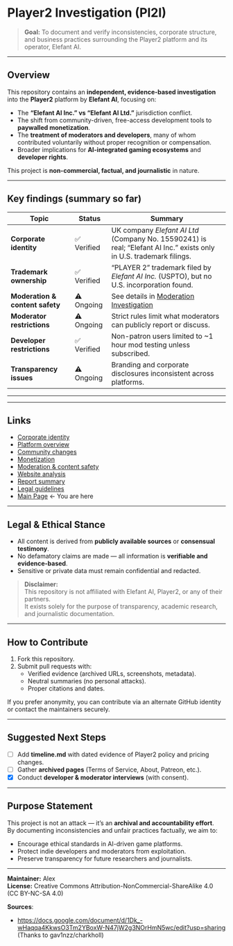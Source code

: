 # Player2 Investigation (Pl2I)

> **Goal:** To document and verify inconsistencies, corporate structure, and business practices surrounding the Player2 platform and its operator, Elefant AI.

---

## Overview

This repository contains an **independent, evidence-based investigation** into the **Player2** platform by **Elefant AI**, focusing on:

- The **“Elefant AI Inc.” vs “Elefant AI Ltd.”** jurisdiction conflict.  
- The shift from community-driven, free-access development tools to **paywalled monetization**.  
- The **treatment of moderators and developers**, many of whom contributed voluntarily without proper recognition or compensation.  
- Broader implications for **AI-integrated gaming ecosystems** and **developer rights**.

This project is **non-commercial, factual, and journalistic** in nature.

---

## Key findings (summary so far)

| Topic | Status | Summary |
|-------|---------|----------|
| **Corporate identity** | ✅ Verified | UK company *Elefant AI Ltd* (Company No. 15590241) is real; “Elefant AI Inc.” exists only in U.S. trademark filings. |
| **Trademark ownership** | ✅ Verified | “PLAYER 2” trademark filed by *Elefant AI Inc.* (USPTO), but no U.S. incorporation found. |
| **Moderation & content safety** | ⚠️ Ongoing | See details in [Moderation Investigation](investigation/moderation.md) |
| **Moderator restrictions** | ⚠️ Ongoing | Strict rules limit what moderators can publicly report or discuss. |
| **Developer restrictions** | ✅ Verified | Non-patron users limited to ~1 hour mod testing unless subscribed. |
| **Transparency issues** | ⚠️ Ongoing | Branding and corporate disclosures inconsistent across platforms. |

---

---

## Links

- [Corporate identity](investigation/corporate_identity.md)  
- [Platform overview](investigation/platform_overview.md)  
- [Community changes](investigation/community_changes.md)  
- [Monetization](investigation/monetization.md)  
- [Moderation & content safety](investigation/moderation.md)  
- [Website analysis](investigation/website_analysis.md)  
- [Report summary](investigation/report_summary.md)  
- [Legal guidelines](investigation/legal/investigation.md)  
- [Main Page](README.md) ← You are here

---

## Legal & Ethical Stance

- All content is derived from **publicly available sources** or **consensual testimony**.
- No defamatory claims are made — all information is **verifiable and evidence-based**.
- Sensitive or private data must remain confidential and redacted.

> **Disclaimer:**  
> This repository is not affiliated with Elefant AI, Player2, or any of their partners.  
> It exists solely for the purpose of transparency, academic research, and journalistic documentation.

---

## How to Contribute

1. Fork this repository.  
2. Submit pull requests with:
   - Verified evidence (archived URLs, screenshots, metadata).  
   - Neutral summaries (no personal attacks).  
   - Proper citations and dates.  

If you prefer anonymity, you can contribute via an alternate GitHub identity or contact the maintainers securely.

---

## Suggested Next Steps

- [ ] Add **timeline.md** with dated evidence of Player2 policy and pricing changes.  
- [ ] Gather **archived pages** (Terms of Service, About, Patreon, etc.).  
- [x] Conduct **developer & moderator interviews** (with consent).  

---

## Purpose Statement

This project is not an attack — it’s an **archival and accountability effort**.  
By documenting inconsistencies and unfair practices factually, we aim to:

- Encourage ethical standards in AI-driven game platforms.  
- Protect indie developers and moderators from exploitation.  
- Preserve transparency for future researchers and journalists.

---

**Maintainer:** Alex  
**License:** Creative Commons Attribution-NonCommercial-ShareAlike 4.0 (CC BY-NC-SA 4.0)

**Sources**:
- https://docs.google.com/document/d/1Dk_-wHaqqa4KkwsO3Tm2YBoxW-N47jW2g3NOrHmN5wc/edit?usp=sharing (Thanks to gav1nzz/charkholl)
